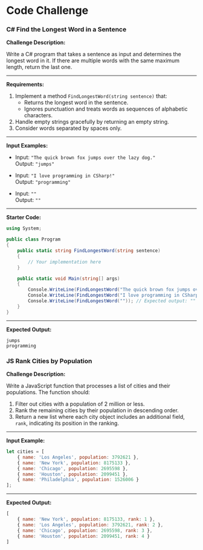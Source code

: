 # Code Challenge

### C# Find the Longest Word in a Sentence

**Challenge Description:**

Write a C# program that takes a sentence as input and determines the longest word in it. If there are multiple words with the same maximum length, return the last one.

---

**Requirements:**

1. Implement a method `FindLongestWord(string sentence)` that:
   - Returns the longest word in the sentence.
   - Ignores punctuation and treats words as sequences of alphabetic characters.
2. Handle empty strings gracefully by returning an empty string.
3. Consider words separated by spaces only.

---

**Input Examples:**

- Input: `"The quick brown fox jumps over the lazy dog."`  
  Output: `"jumps"`  

- Input: `"I love programming in CSharp!"`  
  Output: `"programming"`

- Input: `""`  
  Output: `""`

---

**Starter Code:**

```csharp
using System;

public class Program
{
    public static string FindLongestWord(string sentence)
    {
        // Your implementation here
    }

    public static void Main(string[] args)
    {
        Console.WriteLine(FindLongestWord("The quick brown fox jumps over the lazy dog.")); // Expected output: "jumps"
        Console.WriteLine(FindLongestWord("I love programming in CSharp!")); // Expected output: "programming"
        Console.WriteLine(FindLongestWord("")); // Expected output: ""
    }
}
```

---

**Expected Output:**

```plaintext
jumps
programming

```

### JS Rank Cities by Population

**Challenge Description:**

Write a JavaScript function that processes a list of cities and their populations. The function should:

1. Filter out cities with a population of 2 million or less.
2. Rank the remaining cities by their population in descending order.
3. Return a new list where each city object includes an additional field, `rank`, indicating its position in the ranking.

---

**Input Example:**

```javascript
let cities = [
    { name: 'Los Angeles', population: 3792621 },
    { name: 'New York', population: 8175133 },
    { name: 'Chicago', population: 2695598 },
    { name: 'Houston', population: 2099451 },
    { name: 'Philadelphia', population: 1526006 }
];
```

---

**Expected Output:**

```javascript
[
    { name: 'New York', population: 8175133, rank: 1 },
    { name: 'Los Angeles', population: 3792621, rank: 2 },
    { name: 'Chicago', population: 2695598, rank: 3 },
    { name: 'Houston', population: 2099451, rank: 4 }
]
```
